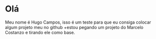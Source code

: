# Olá 
Meu nome é Hugo Campos, isso é um teste para que eu consiga colocar algum projeto meu no github
+estou pegando um projeto do Marcelo Costanzo e tirando ele como base.

